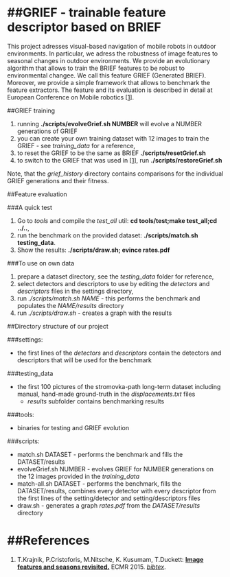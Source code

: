 ##GRIEF - trainable feature descriptor based on BRIEF 
======

This project adresses visual-based navigation of mobile robots in outdoor environments.
In particular, we adress the robustness of image features to seasonal changes in outdoor environments.
We provide an evolutionary algorithm that allows to train the BRIEF features to be robust to environmental changee.
We call this feature GRIEF (Generated BRIEF).
Moreover, we provide a simple framework that allows to benchmark the feature extractors.
The feature and its evaluation is described in detail at European Conference on Mobile robotics [[1](#references)]. 

##GRIEF training

1. running <b>./scripts/evolveGrief.sh NUMBER</b> will evolve a NUMBER generations of GRIEF 
2. you can create your own training dataset with 12 images to train the GRIEF - see <i>training_data</i> for a reference,
3. to reset the GRIEF to be the same as BRIEF <b>./scripts/resetGrief.sh</b>
4. to switch to the GRIEF that was used in [[1](#references)], run <b>./scripts/restoreGrief.sh</b>

Note, that the <i>grief_history</i> directory contains comparisons for the individual GRIEF generations and their fitness.

##Feature evaluation

###A quick test
1. Go to <i>tools</i> and compile the <i>test_all</i> util: <b>cd tools/test;make test_all;cd ../..</b>,
2. run the benchmark on the provided dataset: <b>./scripts/match.sh testing_data</b>.
3. Show the results: <b>./scripts/draw.sh; evince rates.pdf</b>

###To use on own data

1. prepare a dataset directory, see the <i>testing_data</i> folder for reference,
2. select detectors and descriptors to use by editing the <i>detectors</i> and <i>descriptors</i> files in the settings directory,
3. run <i>./scripts/match.sh NAME</i> - this performs the benchmark and populates the <i>NAME/results</i> directory
4. run <i>./scripts/draw.sh</i>  - creates a graph with the results

##Directory structure of our project

###settings:
- the first lines of the <i>detectors</i> and <i>descriptors</i> contain the detectors and descriptors that will be used for the benchmark

###testing_data
- the first 100 pictures of the stromovka-path long-term dataset including manual, hand-made ground-truth in the <i>displacements.txt</i> files
	- <i>results</i> subfolder contains benchmarking results

###tools:
- binaries for testing and GRIEF evolution

###scripts:
- match.sh DATASET 		- performs the benchmark and fills the DATASET/results 
- evolveGrief.sh NUMBER		- evolves GRIEF for NUMBER generations on the 12 images provided in the <i>training_data</i> 
- match-all.sh DATASET 		- performs the benchmark, fills the DATASET/results, combines every detector with every descriptor from the first lines of the setting/detector and setting/descriptors files
- draw.sh 			- generates a graph <i>rates.pdf</i> from the <i>DATASET/results</i> directory


##References
======
1. T.Krajnik, P.Cristoforis, M.Nitsche, K. Kusumam, T.Duckett: <b>[Image features and seasons revisited.](http://github.com/gestom/GRIEF/papers/GRIEF_ECMR_2015.pdf)</b> ECMR 2015. <i>[bibtex](http://github.com/gestom/GRIEF/papers/GRIEF_ECMR_2015.bib)</i>. 

